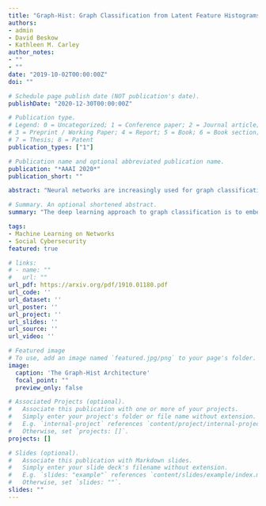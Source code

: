 ```yaml
---
title: "Graph-Hist: Graph Classification from Latent Feature Histograms with Application to Bot Detection"
authors:
- admin
- David Beskow
- Kathleen M. Carley
author_notes:
- ""
- ""
date: "2019-10-02T00:00:00Z"
doi: ""

# Schedule page publish date (NOT publication's date).
publishDate: "2020-12-30T00:00:00Z"

# Publication type.
# Legend: 0 = Uncategorized; 1 = Conference paper; 2 = Journal article;
# 3 = Preprint / Working Paper; 4 = Report; 5 = Book; 6 = Book section;
# 7 = Thesis; 8 = Patent
publication_types: ["1"]

# Publication name and optional abbreviated publication name.
publication: "*AAAI 2020*"
publication_short: ""

abstract: "Neural networks are increasingly used for graph classification in a variety of contexts. Social media is a critical application area in this space, however the characteristics of social media graphs differ from those seen in most popular benchmark datasets. Social networks tend to be large and sparse, while benchmarks are small and dense. Classically, large and sparse networks are analyzed by studying the distribution of local properties. Inspired by this, we introduce Graph-Hist: an end-to-end architecture that extracts a graph's latent local features, bins nodes together along 1-D cross sections of the feature space, and classifies the graph based on this multi-channel histogram. We show that Graph-Hist improves state of the art performance on true social media benchmark datasets, while still performing well on other benchmarks. Finally, we demonstrate Graph-Hist's performance by conducting bot detection in social media. While sophisticated bot and cyborg accounts increasingly evade traditional detection methods, they leave artificial artifacts in their conversational graph that are detected through graph classification. We apply Graph-Hist to classify these conversational graphs. In the process, we confirm that social media graphs are different than most baselines and that Graph-Hist outperforms existing bot-detection models."

# Summary. An optional shortened abstract.
summary: "The deep learning approach to graph classification is to embed nodes in a latent space, typically graph convolutions, and then to use these embeddings to make a single classification. The number of nodes may differ from one training example to the next, which poses a problem. We demonstrate that the node embedding distribution can be approximated using differentiable histograms. After the histograms are created, traditional convolutional layers can be used to classify the graph. This procedure leverages all available information, regardless of how the size of graphs vary. We demonstrate that this architecture gives incremental improvement for various benchmark datasets. We use this approach to classify bots on Twitter based on their communication graph. We find this classification technique generalizes better than previous methods, however sacrifices some precision."

tags:
- Machine Learning on Networks
- Social Cybersecurity
featured: true

# links:
# - name: ""
#   url: ""
url_pdf: https://arxiv.org/pdf/1910.01180.pdf
url_code: ''
url_dataset: ''
url_poster: ''
url_project: ''
url_slides: ''
url_source: ''
url_video: ''

# Featured image
# To use, add an image named `featured.jpg/png` to your page's folder. 
image:
  caption: 'The Graph-Hist Architecture'
  focal_point: ""
  preview_only: false

# Associated Projects (optional).
#   Associate this publication with one or more of your projects.
#   Simply enter your project's folder or file name without extension.
#   E.g. `internal-project` references `content/project/internal-project/index.md`.
#   Otherwise, set `projects: []`.
projects: []

# Slides (optional).
#   Associate this publication with Markdown slides.
#   Simply enter your slide deck's filename without extension.
#   E.g. `slides: "example"` references `content/slides/example/index.md`.
#   Otherwise, set `slides: ""`.
slides: ""
---
```

